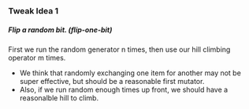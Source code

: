 ### Tweak Idea 1
##### Flip a random bit. (flip-one-bit)
First we run the random generator n times, then use our hill climbing operator m times.
* We think that randomly exchanging one item for another may not be super effective, but should be a reasonable first mutator.
* Also, if we run random enough times up front, we should have a reasonalble hill to climb.
